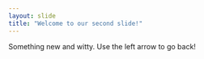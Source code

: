 ```yaml
---
layout: slide
title: "Welcome to our second slide!"
---
```

Something new and witty.
Use the left arrow to go back!
